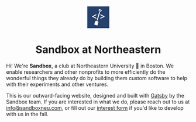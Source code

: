 <p align="center">
  <a href="https://www.gatsbyjs.org">
    <img alt="Gatsby" src="https://raw.githubusercontent.com/sandboxneu/sandboxneu.com/master/src/images/icon.png" width="60"/>
  </a>
</p>
<h1 align="center">
  Sandbox at Northeastern
</h1>

Hi! We're __Sandbox__, a club at Northeastern University 🐾 in Boston. We enable researchers and other nonprofits to more efficiently do the wonderful things they already do by building them custom software to help with their experiments and other ventures.

This is our outward-facing website, designed and built with [Gatsby](https://github.com/gatsbyjs/gatsby/) by the Sandbox team. If you are interested in what we do, please reach out to us at info@sandboxneu.com, or fill out our [interest form](https://forms.gle/aZB5fGMEBKB4uDLU7) if you'd like to develop with us in the fall.
